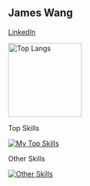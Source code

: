 ## James Wang
<p align="left">
   <a href="https://www.linkedin.com/in/james-w-8aab681/">
    LinkedIn
  </a>
</p>

<p align="left">
	<img alt="Top Langs" height="150px" src="https://github-readme-stats.vercel.app/api/top-langs/?username=JamesWang&layout=compact&show_icons=true&theme=dark" />
  <!--<img alt="github stats" height="150px" src="https://github-readme-stats.vercel.app/api?username=JamesWang&theme=dark&show_icons=false" />-->
</p>

<p>Top Skills</p>

[![My Top Skills](https://skillicons.dev/icons?i=java,scala,python,rust,golang,haskell,cpp,c,dart,javascript,spring,gradle,maven,linux,bash,redis,kafka,elasticsearch,git,docker,kubernetes)](https://skillicons.dev)

<p>Other Skills</p>

[![Other Skills](https://skillicons.dev/icons?i=opencv,arduino,raspberrypi)](https://skillicons.dev)


<!--
**JamesWang/JamesWang** is a ✨ _special_ ✨ repository because its `README.md` (this file) appears on your GitHub profile.

Here are some ideas to get you started:

- 🔭 I’m currently working on Java, Scala, somtimes Python...
- 🌱 I’m currently learning Rust, Haskell...
- 👯 I’m looking to collaborate on ...
- 🤔 I’m looking for help with ...
- 💬 Ask me about ...
- 📫 How to reach me: ...
- 😄 Pronouns: ...
- ⚡ Fun fact: ...
-->
